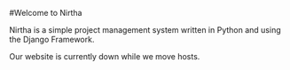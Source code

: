 #Welcome to Nirtha

Nirtha is a simple project management system written in Python and using the Django Framework.

Our website is currently down while we move hosts.
